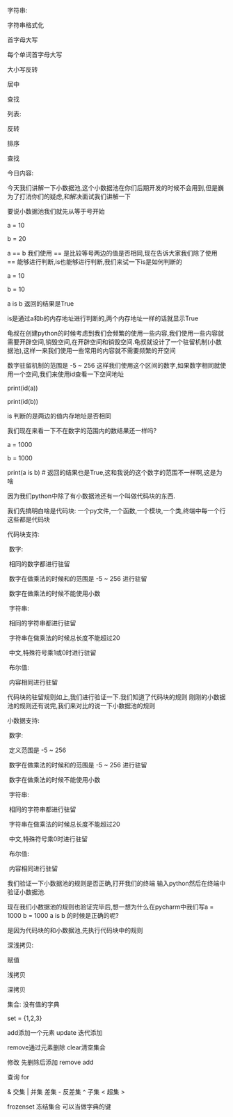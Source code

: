 字符串:

字符串格式化

首字母大写

每个单词首字母大写

大小写反转

居中

查找



列表:

反转

排序

查找



今日内容:

今天我们讲解一下小数据池,这个小数据池在你们后期开发的时候不会用到,但是巍为了打消你们的疑虑,和解决面试我们讲解一下

要说小数据池我们就先从等于号开始

a = 10

b = 20

a == b 我们使用 == 是比较等号两边的值是否相同,现在告诉大家我们除了使用 == 能够进行判断,is也能够进行判断,我们来试一下is是如何判断的

a = 10

b = 10

a is b 返回的结果是True 

is是通过a和b的内存地址进行判断的,两个内存地址一样的话就显示True

龟叔在创建python的时候考虑到我们会频繁的使用一些内容,我们使用一些内容就需要开辟空间,销毁空间,在开辟空间和销毁空间.龟叔就设计了一个驻留机制(小数据池),这样一来我们使用一些常用的内容就不需要频繁的开空间

数字驻留机制的范围是 -5 ~ 256 这样我们使用这个区间的数字,如果数字相同就使用一个空间,我们来使用id查看一下空间地址

print(id(a))

print(id(b))

is 判断的是两边的值内存地址是否相同

我们现在来看一下不在数字的范围内的数结果还一样吗?

a = 1000

b = 1000

print(a is b)  # 返回的结果也是True,这和我说的这个数字的范围不一样啊,这是为啥

因为我们python中除了有小数据池还有一个叫做代码块的东西.

我们先搞明白啥是代码块: 一个py文件,一个函数,一个模块,一个类,终端中每一个行这些都是代码块

代码块支持:

​	数字:

​		  相同的数字都进行驻留

​		  数字在做乘法的时候和的范围是 -5 ~ 256 进行驻留

​		  数字在做乘法的时候不能使用小数

​	字符串:

​			相同的字符串都进行驻留

​			字符串在做乘法的时候总长度不能超过20

​			中文,特殊符号乘1或0时进行驻留

​	布尔值:

​			内容相同进行驻留

代码块的驻留规则如上,我们进行验证一下.我们知道了代码块的规则 刚刚的小数据池的规则还有说完,我们来对比的说一下小数据池的规则

小数据支持:

​	 数字:

​		  定义范围是 -5 ~ 256 

​		  数字在做乘法的时候和的范围是 -5 ~ 256 进行驻留

​		  数字在做乘法的时候不能使用小数

​	字符串:

​			相同的字符串都进行驻留

​			字符串在做乘法的时候总长度不能超过20

​			中文,特殊符号乘0时进行驻留

​	布尔值:

​			内容相同进行驻留

我们验证一下小数据池的规则是否正确,打开我们的终端 输入python然后在终端中验证小数据池.

现在我们小数据池的规则也验证完毕后,想一想为什么在pycharm中我们写a = 1000 b = 1000 a is b 的时候是正确的呢?

是因为代码块的和小数据池,先执行代码块中的规则



深浅拷贝:

赋值

浅拷贝

深拷贝





集合: 没有值的字典

set = {1,2,3}

add添加一个元素  update 迭代添加

remove通过元素删除 clear清空集合

修改 先删除后添加 remove add

查询 for

& 交集  | 并集  差集 -  反差集 ^  子集 <   超集 >



frozenset 冻结集合 可以当做字典的键







